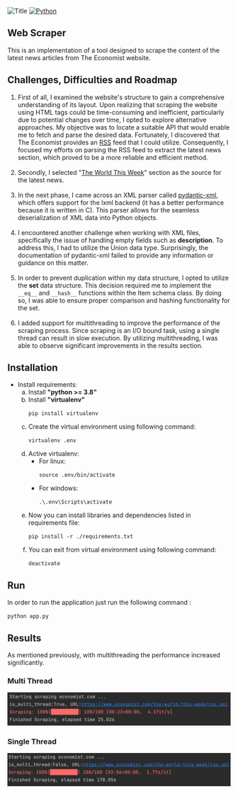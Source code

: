 ![Title](https://img.shields.io/static/v1?label=Economist&message=Web%20Scaper&color=brightgreen)
[![Python](https://img.shields.io/badge/python-3.8-green)](https://www.python.org/downloads/release/python-380/)
<h2>
Web Scraper
</h2>

This is an implementation of a tool designed to scrape the content of the latest news articles from The Economist
website.

<h2>Challenges, Difficulties and Roadmap</h2>
<ol>
<li>
First of all, I examined the website's structure to gain a comprehensive understanding of its layout. Upon realizing that scraping the website using HTML tags could be time-consuming and inefficient, particularly due to potential changes over time, I opted to explore alternative approaches. My objective was to locate a suitable API that would enable me to fetch and parse the desired data. Fortunately, I discovered that The Economist provides an <a href="https://www.economist.com/rss">RSS</a> feed that I could utilize. Consequently, I focused my efforts on parsing the RSS feed to extract the latest news section, which proved to be a more reliable and efficient method.
</li>
<br/>
<li>
Secondly, I selected "<a href="https://www.economist.com/the-world-this-week/rss.xml">The World This Week</a>" section as the source for the latest news.
</li>
<br/>
<li>
In the next phase, I came across an XML parser called <a href="https://pydantic-xml.readthedocs.io/en/latest/index.html">pydantic-xml</a>, which offers support for the lxml backend (it has a better performance because it is written in C). This parser allows for the seamless deserialization of XML data into Python objects.
</li>
<br/>
<li>
I encountered another challenge when working with XML files, specifically the issue of handling empty fields such as <b>description</b>. To address this, I had to utilize the Union data type. Surprisingly, the documentation of pydantic-xml failed to provide any information or guidance on this matter.
</li>
<br/>
<li>
In order to prevent duplication within my data structure, I opted to utilize the <b>set</b> data structure. This decision required me to implement the <code>__eq__</code> and <code>__hash__</code> functions within the Item schema class. By doing so, I was able to ensure proper comparison and hashing functionality for the set.
</li>
<br/>
<li>
I added support for multithreading to improve the performance of the scraping process. Since scraping is an I/O bound task, using a single thread can result in slow execution. By utilizing multithreading, I was able to observe significant improvements in the results section.
</li>
</ol>

<h2> Installation </h2>
<ul>
	<li> Install requirements: 
		<ol type="a">
			<li> Install <b> "python >= 3.8" </b> </li>
			<li>  Install <b> "virtualenv" </b>
        			<pre><code>pip install virtualenv</code></pre> 
			</li>
			<li>
        			Create the virtual environment using following command:
        			<pre><code>virtualenv .env</code></pre>
    			</li>
			<li> Active virtualenv:
				<ul>
					<li> For linux: 
       						<pre><code>source .env/bin/activate</code></pre>
					</li>
					<li> For windows:
       						<pre><code>.\.env\Scripts\activate</code></pre>
					</li>					
				</ul>	
    			</li>
			<li> Now you can install libraries and dependencies listed in requirements file:
        			<pre><code>pip install -r ./requirements.txt</code></pre>
            </li>
            <li>
                You can exit from virtual environment using following command:
                <pre><code>deactivate</code></pre>
            </li>
		</ol>
	</li>
</ul>

<h2> Run </h2>
In order to run the application just run the following command :
<pre><code>python app.py</code></pre>

<h2> Results </h2>
As mentioned previously, with multithreading the performance increased significantly.
<h3>Multi Thread</h3>
<p align="left">
  <img src="./docs/multithread.png" alt="MultiThread">
</p>
<h3>Single Thread</h3>
<p align="left">
  <img src="./docs/singlethread.png" alt="SingleThread">
</p>
